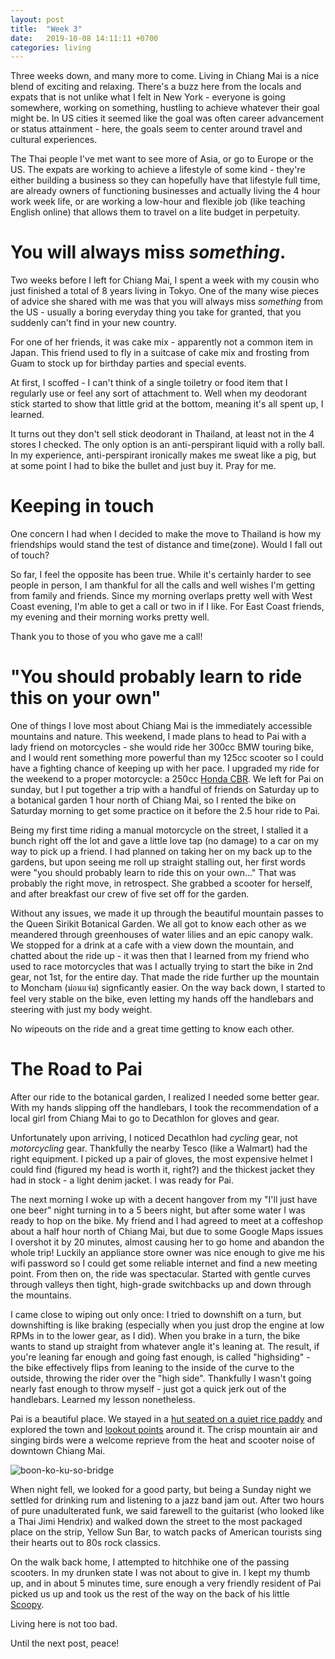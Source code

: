 ```yaml
---
layout: post
title:  "Week 3"
date:   2019-10-08 14:11:11 +0700
categories: living
---
```

Three weeks down, and many more to come. Living in Chiang Mai is a nice blend of exciting and relaxing. There's a buzz here from the locals and expats that is not unlike what I felt in New York - everyone is going somewhere, working on something, hustling to achieve whatever their goal might be. In US cities it seemed like the goal was often career advancement or status attainment - here, the goals seem to center around travel and cultural experiences. 

The Thai people I've met want to see more of Asia, or go to Europe or the US. The expats are working to achieve a lifestyle of some kind - they're either building a business so they can hopefully have that lifestyle full time, are already owners of functioning businesses and actually living the 4 hour work week life, or are working a low-hour and flexible job (like teaching English online) that allows them to travel on a lite budget in perpetuity. 

You will always miss _something_.
======
Two weeks before I left for Chiang Mai, I spent a week with my cousin who just finished a total of 8 years living in Tokyo. One of the many wise pieces of advice she shared with me was that you will always miss _something_ from the US - usually a boring everyday thing you take for granted, that you suddenly can't find in your new country. 

For one of her friends, it was cake mix - apparently not a common item in Japan. This friend used to fly in a suitcase of cake mix and frosting from Guam to stock up for birthday parties and special events. 

At first, I scoffed - I can't think of a single toiletry or food item that I regularly use or feel any sort of attachment to. Well when my deodorant stick started to show that little grid at the bottom, meaning it's all spent up, I learned. 

It turns out they don't sell stick deodorant in Thailand, at least not in the 4 stores I checked. The only option is an anti-perspirant liquid with a rolly ball. In my experience, anti-perspirant ironically makes me sweat like a pig, but at some point I had to bike the bullet and just buy it. Pray for me. 

Keeping in touch
======
One concern I had when I decided to make the move to Thailand is how my friendships would stand the test of distance and time(zone). Would I fall out of touch? 

So far, I feel the opposite has been true. While it's certainly harder to see people in person, I am thankful for all the calls and well wishes I'm getting from family and friends. Since my morning overlaps pretty well with West Coast evening, I'm able to get a call or two in if I like. For East Coast friends, my evening and their morning works pretty well. 

Thank you to those of you who gave me a call!

"You should probably learn to ride this on your own"
======
One of things I love most about Chiang Mai is the immediately accessible mountains and nature. This weekend, I made plans to head to Pai with a lady friend on motorcycles - she would ride her 300cc BMW touring bike, and I would rent something more powerful than my 125cc scooter so I could have a fighting chance of keeping up with her pace. I upgraded my ride for the weekend to a proper motorcycle: a 250cc [Honda CBR][cbr]. We left for Pai on sunday, but I put together a trip with a handful of friends on Saturday up to a botanical garden 1 hour north of Chiang Mai, so I rented the bike on Saturday morning to get some practice on it before the 2.5 hour ride to Pai. 

Being my first time riding a manual motorcycle on the street, I stalled it a bunch right off the lot and gave a little love tap (no damage) to a car on my way to pick up a friend. I had planned on taking her on my back up to the gardens, but upon seeing me roll up straight stalling out, her first words were "you should probably learn to ride this on your own..." That was probably the right move, in retrospect. She grabbed a scooter for herself, and after breakfast our crew of five set off for the garden.

Without any issues, we made it up through the beautiful mountain passes to the Queen Sirikit Botanical Garden. We all got to know each other as we meandered through greenhouses of water lilies and an epic canopy walk. We stopped for a drink at a cafe with a view down the mountain, and chatted about the ride up - it was then that I learned from my friend who used to race motorcycles that was I actually trying to start the bike in 2nd gear, not 1st, for the entire day. That made the ride further up the mountain to Moncham (ม่อนแจ่ม) signficantly easier. On the way back down, I started to feel very stable on the bike, even letting my hands off the handlebars and steering with just my body weight. 

No wipeouts on the ride and a great time getting to know each other.

The Road to Pai
======
After our ride to the botanical garden, I realized I needed some better gear. With my hands slipping off the handlebars, I took the recommendation of a local girl from Chiang Mai to go to Decathlon for gloves and gear. 

Unfortunately upon arriving, I noticed Decathlon had _cycling_ gear, not _motorcycling_ gear. Thankfully the nearby Tesco (like a Walmart) had the right equipment. I picked up a pair of gloves, the most expensive helmet I could find (figured my head is worth it, right?) and the thickest jacket they had in stock - a light denim jacket. I was ready for Pai. 

The next morning I woke up with a decent hangover from my "I'll just have one beer" night turning in to a 5 beers night, but after some water I was ready to hop on the bike. My friend and I had agreed to meet at a coffeshop about a half hour north of Chiang Mai, but due to some Google Maps issues I overshot it by 20 minutes, almost causing her to go home and abandon the whole trip! Luckily an appliance store owner was nice enough to give me his wifi password so I could get some reliable internet and find a new meeting point. From then on, the ride was spectacular. Started with gentle curves through valleys then tight, high-grade switchbacks up and down through the mountains. 

I came close to wiping out only once: I tried to downshift on a turn, but downshifting is like braking (especially when you just drop the engine at low RPMs in to the lower gear, as I did). When you brake in a turn, the bike wants to stand up straight from whatever angle it's leaning at. The result, if you're leaning far enough and going fast enough, is called "highsiding" - the bike effectively flips from leaning to the inside of the curve to the outside, throwing the rider over the "high side". Thankfully I wasn't going nearly fast enough to throw myself - just got a quick jerk out of the handlebars. Learned my lesson nonetheless. 

Pai is a beautiful place. We stayed in a [hut seated on a quiet rice paddy][pkn] and explored the town and [lookout points][yun-lai] around it. The crisp mountain air and singing birds were a welcome reprieve from the heat and scooter noise of downtown Chiang Mai. 

![boon-ko-ku-so-bridge](https://raw.githubusercontent.com/initialcondition/initialcondition.github.io/master/_site/assets/images/bamboobridge.jpg)

When night fell, we looked for a good party, but being a Sunday night we settled for drinking rum and listening to a jazz band jam out. After two hours of pure unadulterated funk, we said farewell to the guitarist (who looked like a Thai Jimi Hendrix) and walked down the street to the most packaged place on the strip, Yellow Sun Bar, to watch packs of American tourists sing their hearts out to 80s rock classics. 

On the walk back home, I attempted to hitchhike one of the passing scooters. In my drunken state I was not about to give in. I kept my thumb up, and in about 5 minutes time, sure enough a very friendly resident of Pai picked us up and took us the rest of the way on the back of his little [Scoopy][scoopy]. 

Living here is not too bad. 

Until the next post, peace!

[cbr]:https://imgur.com/a/NluxIEy
[pkn]:https://www.booking.com/hotel/th/pai-klang-na.en-gb.html
[yun-lai]:https://imgur.com/vjuKiT4
[scoopy]:http://bachhoa24.com/images/classifieds/2010/10/23/1287811799_ec26ade9.jpg